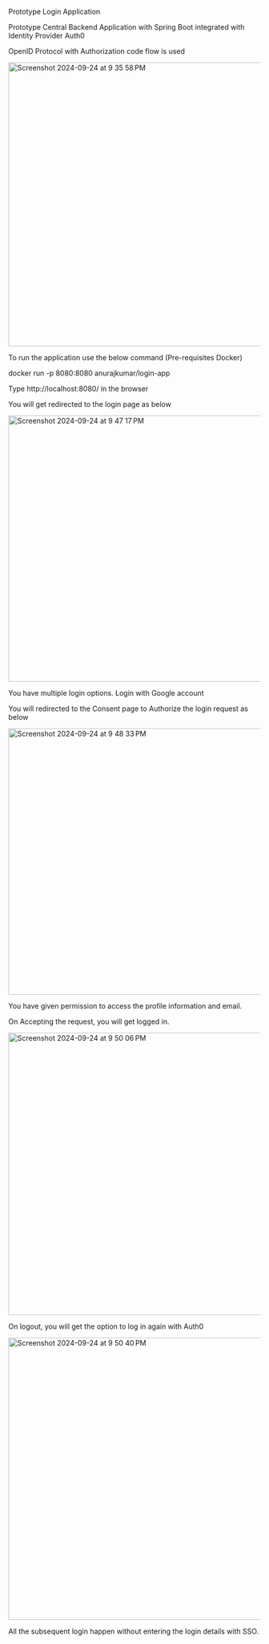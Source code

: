 Prototype Login Application

Prototype Central Backend Application with Spring Boot integrated with Identity Provider Auth0

OpenID Protocol with Authorization code flow is used

<img width="566" alt="Screenshot 2024-09-24 at 9 35 58 PM" src="https://github.com/user-attachments/assets/3ebe214f-3663-4ba8-a15d-2c2eeec5290f">

To run the application use the below command (Pre-requisites Docker)

docker run -p 8080:8080 anurajkumar/login-app 

Type http://localhost:8080/ in the browser

You will get redirected to the login page as below

<img width="531" alt="Screenshot 2024-09-24 at 9 47 17 PM" src="https://github.com/user-attachments/assets/b9a4264a-535e-4af6-92c4-2f11116d5aee">


You have multiple login options. Login with Google account

You will redirected to the Consent page to Authorize the login request as below

<img width="531" alt="Screenshot 2024-09-24 at 9 48 33 PM" src="https://github.com/user-attachments/assets/7107cc20-9f74-40a9-b9bc-dff5989a100b">


You have given permission to access the profile information and email.

On Accepting the request, you will get logged in.


<img width="563" alt="Screenshot 2024-09-24 at 9 50 06 PM" src="https://github.com/user-attachments/assets/6de38e68-6803-4b08-9867-af7014d90272">



On logout, you will get the option to log in again with Auth0

<img width="563" alt="Screenshot 2024-09-24 at 9 50 40 PM" src="https://github.com/user-attachments/assets/6e69d008-ff55-440f-99e5-44353a15b051">

All the subsequent login happen without entering the login details with SSO.






